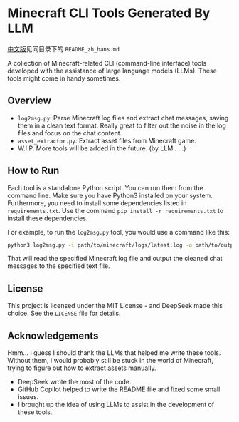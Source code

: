 # Minecraft CLI Tools Generated By LLM

[中文版](https://github.com/difficult-to-have-name/llm-mc-tools/blob/main/README_zh_hans.md)见同目录下的 `README_zh_hans.md`

A collection of Minecraft-related CLI (command-line interface) tools developed with the assistance of large language models (LLMs). These tools might come in handy sometimes.

## Overview
- `log2msg.py`: Parse Minecraft log files and extract chat messages, saving them in a clean text format. Really great to filter out the noise in the log files and focus on the chat content.
- `asset_extractor.py`: Extract asset files from Minecraft game.
- W.I.P. More tools will be added in the future. (by LLM.. ...)

## How to Run

Each tool is a standalone Python script. You can run them from the command line. Make sure you have Python3 installed on your system. Furthermore, you need to install some dependencies listed in `requirements.txt`. Use the command `pip install -r requirements.txt` to install these dependencies.

For example, to run the `log2msg.py` tool, you would use a command like this:

```bash
python3 log2msg.py -i path/to/minecraft/logs/latest.log -o path/to/output/clean_chat.txt
```

That will read the specified Minecraft log file and output the cleaned chat messages to the specified text file.

## License
This project is licensed under the MIT License - and DeepSeek made this choice. See the `LICENSE` file for details.

## Acknowledgements
Hmm... I guess I should thank the LLMs that helped me write these tools. Without them, I would probably still be stuck in the world of Minecraft, trying to figure out how to extract assets manually.

- DeepSeek wrote the most of the code.
- GitHub Copilot helped to write the README file and fixed some small issues.
- I brought up the idea of using LLMs to assist in the development of these tools.